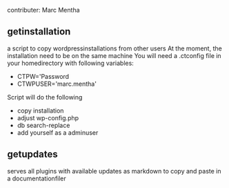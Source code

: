 contributer: Marc Mentha

## getinstallation

a script to copy wordpressinstallations from other users
At the moment, the installation need to be on the same machine
You will need a .ctconfig file in your homedirectory with following variables:

* CTPW='Password
* CTWPUSER='marc.mentha'

Script will do the following

* copy installation
* adjust wp-config.php
* db search-replace
* add yourself as a adminuser

## getupdates

serves all plugins with available updates as markdown to copy and paste in a documentationfiler

